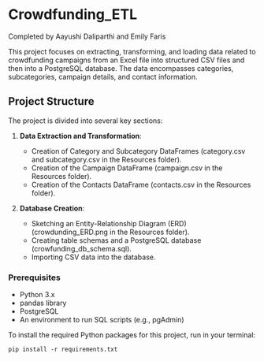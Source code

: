 # Crowdfunding_ETL

Completed by Aayushi Daliparthi and Emily Faris

This project focuses on extracting, transforming, and loading data related to crowdfunding campaigns from an Excel file into structured CSV files and then into a PostgreSQL database. The data encompasses categories, subcategories, campaign details, and contact information.

## Project Structure

The project is divided into several key sections:

1. **Data Extraction and Transformation**:
   - Creation of Category and Subcategory DataFrames (category.csv and subcategory.csv in the Resources folder).
   - Creation of the Campaign DataFrame (campaign.csv in the Resources folder).
   - Creation of the Contacts DataFrame (contacts.csv in the Resources folder).

2. **Database Creation**:
   - Sketching an Entity-Relationship Diagram (ERD) (crowdunding_ERD.png in the Resources folder).
   - Creating table schemas and a PostgreSQL database (crowfunding_db_schema.sql).
   - Importing CSV data into the database.

### Prerequisites

- Python 3.x
- pandas library
- PostgreSQL
- An environment to run SQL scripts (e.g., pgAdmin)

To install the required Python packages for this project, run in your terminal:
```
pip install -r requirements.txt
```
